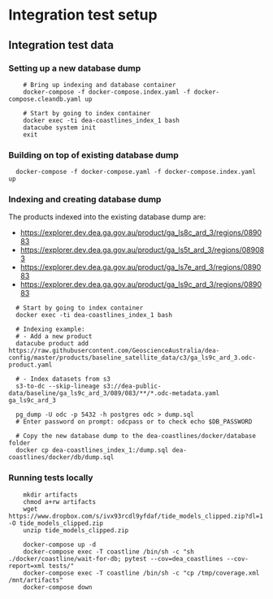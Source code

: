 # Integration test setup

## Integration test data
### Setting up a new database dump

```
    # Bring up indexing and database container
    docker-compose -f docker-compose.index.yaml -f docker-compose.cleandb.yaml up

    # Start by going to index container
    docker exec -ti dea-coastlines_index_1 bash
    datacube system init
    exit
```

### Building on top of existing database dump

```
  docker-compose -f docker-compose.yaml -f docker-compose.index.yaml up
```

### Indexing and creating database dump

The products indexed into the existing database dump are:

- https://explorer.dev.dea.ga.gov.au/product/ga_ls8c_ard_3/regions/089083
- https://explorer.dev.dea.ga.gov.au/product/ga_ls5t_ard_3/regions/089083
- https://explorer.dev.dea.ga.gov.au/product/ga_ls7e_ard_3/regions/089083
- https://explorer.dev.dea.ga.gov.au/product/ga_ls9c_ard_3/regions/089083

```
  # Start by going to index container
  docker exec -ti dea-coastlines_index_1 bash

  # Indexing example:
  # - Add a new product
  datacube product add https://raw.githubusercontent.com/GeoscienceAustralia/dea-config/master/products/baseline_satellite_data/c3/ga_ls9c_ard_3.odc-product.yaml

  # - Index datasets from s3
  s3-to-dc --skip-lineage s3://dea-public-data/baseline/ga_ls9c_ard_3/089/083/**/*.odc-metadata.yaml ga_ls9c_ard_3

  pg_dump -U odc -p 5432 -h postgres odc > dump.sql
  # Enter password on prompt: odcpass or to check echo $DB_PASSWORD

  # Copy the new database dump to the dea-coastlines/docker/database folder
  docker cp dea-coastlines_index_1:/dump.sql dea-coastlines/docker/db/dump.sql
```

### Running tests locally

```
    mkdir artifacts
    chmod a+rw artifacts
    wget https://www.dropbox.com/s/ivx93rcdl9yfdaf/tide_models_clipped.zip?dl=1 -O tide_models_clipped.zip
    unzip tide_models_clipped.zip

    docker-compose up -d
    docker-compose exec -T coastline /bin/sh -c "sh ./docker/coastline/wait-for-db; pytest --cov=dea_coastlines --cov-report=xml tests/"
    docker-compose exec -T coastline /bin/sh -c "cp /tmp/coverage.xml /mnt/artifacts"
    docker-compose down
```
